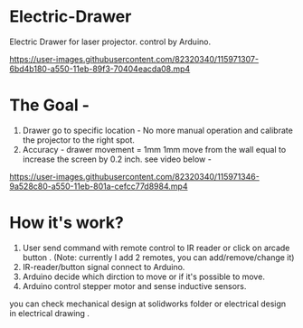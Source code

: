 # Electric-Drawer
Electric Drawer for laser projector. control by Arduino.

https://user-images.githubusercontent.com/82320340/115971307-6bd4b180-a550-11eb-89f3-70404eacda08.mp4

# The Goal -
1. Drawer go to specific location - No more manual operation and calibrate the projector to the right spot. 
2. Accuracy - drawer movement = 1mm
1mm move from the wall equal to increase the screen by 0.2 inch. see video below -

https://user-images.githubusercontent.com/82320340/115971346-9a528c80-a550-11eb-801a-cefcc77d8984.mp4

# How it's work?
1. User send command with remote control to IR reader or click on arcade button . 
(Note: currently I add 2 remotes, you can add/remove/change it) 
2. IR-reader/button signal connect to Arduino.
3. Arduino decide which dirction to move or if it's possible to move.  
4. Arduino control stepper motor and sense inductive sensors.


you can check mechanical design at solidworks folder or electrical design in electrical drawing .
